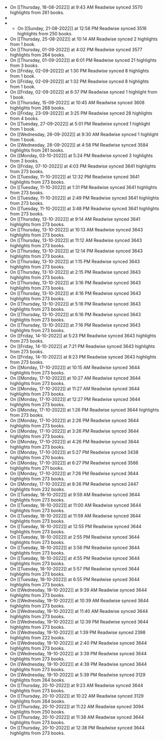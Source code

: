 - On [[Thursday, 18-08-2022]] at 9:43 AM Readwise synced 3570 highlights from 261 books.
-
- * On [[Sunday, 21-08-2022]] at 12:58 PM Readwise synced 3516 highlights from 250 books.
- On [[Thursday, 25-08-2022]] at 10:14 AM Readwise synced 2 highlights from 1 book.
- On [[Thursday, 01-09-2022]] at 4:02 PM Readwise synced 3577 highlights from 264 books.
- On [[Thursday, 01-09-2022]] at 6:01 PM Readwise synced 21 highlights from 3 books.
- On [[Friday, 02-09-2022]] at 1:30 PM Readwise synced 8 highlights from 1 book.
- On [[Friday, 02-09-2022]] at 1:32 PM Readwise synced 8 highlights from 1 book.
- On [[Friday, 02-09-2022]] at 6:37 PM Readwise synced 1 highlight from 1 book.
- On [[Thursday, 15-09-2022]] at 10:45 AM Readwise synced 3608 highlights from 268 books.
- On [[Friday, 23-09-2022]] at 3:25 PM Readwise synced 28 highlights from 4 books.
- On [[Tuesday, 27-09-2022]] at 5:01 PM Readwise synced 1 highlight from 1 book.
- On [[Wednesday, 28-09-2022]] at 9:30 AM Readwise synced 1 highlight from 1 book.
- On [[Wednesday, 28-09-2022]] at 4:58 PM Readwise synced 3584 highlights from 261 books.
- On [[Monday, 03-10-2022]] at 5:24 PM Readwise synced 3 highlights from 2 books.
- On [[Friday, 07-10-2022]] at 4:03 PM Readwise synced 3641 highlights from 273 books.
- On [[Tuesday, 11-10-2022]] at 12:32 PM Readwise synced 3641 highlights from 273 books.
- On [[Tuesday, 11-10-2022]] at 1:31 PM Readwise synced 3641 highlights from 273 books.
- On [[Tuesday, 11-10-2022]] at 2:49 PM Readwise synced 3641 highlights from 273 books.
- On [[Tuesday, 11-10-2022]] at 3:48 PM Readwise synced 3641 highlights from 273 books.
- On [[Thursday, 13-10-2022]] at 9:14 AM Readwise synced 3641 highlights from 273 books.
- On [[Thursday, 13-10-2022]] at 10:13 AM Readwise synced 3643 highlights from 273 books.
- On [[Thursday, 13-10-2022]] at 11:12 AM Readwise synced 3643 highlights from 273 books.
- On [[Thursday, 13-10-2022]] at 12:14 PM Readwise synced 3643 highlights from 273 books.
- On [[Thursday, 13-10-2022]] at 1:15 PM Readwise synced 3643 highlights from 273 books.
- On [[Thursday, 13-10-2022]] at 2:15 PM Readwise synced 3643 highlights from 273 books.
- On [[Thursday, 13-10-2022]] at 3:16 PM Readwise synced 3643 highlights from 273 books.
- On [[Thursday, 13-10-2022]] at 4:16 PM Readwise synced 3643 highlights from 273 books.
- On [[Thursday, 13-10-2022]] at 5:16 PM Readwise synced 3643 highlights from 273 books.
- On [[Thursday, 13-10-2022]] at 6:16 PM Readwise synced 3643 highlights from 273 books.
- On [[Thursday, 13-10-2022]] at 7:16 PM Readwise synced 3643 highlights from 273 books.
- On [[Friday, 14-10-2022]] at 5:23 PM Readwise synced 3643 highlights from 273 books.
- On [[Friday, 14-10-2022]] at 7:21 PM Readwise synced 3643 highlights from 273 books.
- On [[Friday, 14-10-2022]] at 8:23 PM Readwise synced 3643 highlights from 273 books.
- On [[Monday, 17-10-2022]] at 10:15 AM Readwise synced 3644 highlights from 273 books.
- On [[Monday, 17-10-2022]] at 10:27 AM Readwise synced 3644 highlights from 273 books.
- On [[Monday, 17-10-2022]] at 11:27 AM Readwise synced 3644 highlights from 273 books.
- On [[Monday, 17-10-2022]] at 12:27 PM Readwise synced 3644 highlights from 273 books.
- On [[Monday, 17-10-2022]] at 1:26 PM Readwise synced 3644 highlights from 273 books.
- On [[Monday, 17-10-2022]] at 2:26 PM Readwise synced 3644 highlights from 273 books.
- On [[Monday, 17-10-2022]] at 3:26 PM Readwise synced 3644 highlights from 273 books.
- On [[Monday, 17-10-2022]] at 4:26 PM Readwise synced 3644 highlights from 273 books.
- On [[Monday, 17-10-2022]] at 5:27 PM Readwise synced 3438 highlights from 270 books.
- On [[Monday, 17-10-2022]] at 6:27 PM Readwise synced 3566 highlights from 271 books.
- On [[Monday, 17-10-2022]] at 7:26 PM Readwise synced 3644 highlights from 273 books.
- On [[Monday, 17-10-2022]] at 8:26 PM Readwise synced 2447 highlights from 232 books.
- On [[Tuesday, 18-10-2022]] at 9:59 AM Readwise synced 3644 highlights from 273 books.
- On [[Tuesday, 18-10-2022]] at 11:00 AM Readwise synced 3644 highlights from 273 books.
- On [[Tuesday, 18-10-2022]] at 11:59 AM Readwise synced 3644 highlights from 273 books.
- On [[Tuesday, 18-10-2022]] at 12:55 PM Readwise synced 3644 highlights from 273 books.
- On [[Tuesday, 18-10-2022]] at 2:55 PM Readwise synced 3644 highlights from 273 books.
- On [[Tuesday, 18-10-2022]] at 3:56 PM Readwise synced 3644 highlights from 273 books.
- On [[Tuesday, 18-10-2022]] at 4:55 PM Readwise synced 3644 highlights from 273 books.
- On [[Tuesday, 18-10-2022]] at 5:57 PM Readwise synced 3644 highlights from 273 books.
- On [[Tuesday, 18-10-2022]] at 6:55 PM Readwise synced 3644 highlights from 273 books.
- On [[Wednesday, 19-10-2022]] at 9:39 AM Readwise synced 3644 highlights from 273 books.
- On [[Wednesday, 19-10-2022]] at 10:39 AM Readwise synced 3644 highlights from 273 books.
- On [[Wednesday, 19-10-2022]] at 11:40 AM Readwise synced 3644 highlights from 273 books.
- On [[Wednesday, 19-10-2022]] at 12:39 PM Readwise synced 3644 highlights from 273 books.
- On [[Wednesday, 19-10-2022]] at 1:39 PM Readwise synced 2398 highlights from 222 books.
- On [[Wednesday, 19-10-2022]] at 2:40 PM Readwise synced 3644 highlights from 273 books.
- On [[Wednesday, 19-10-2022]] at 3:39 PM Readwise synced 3644 highlights from 273 books.
- On [[Wednesday, 19-10-2022]] at 4:39 PM Readwise synced 3644 highlights from 273 books.
- On [[Wednesday, 19-10-2022]] at 5:39 PM Readwise synced 3129 highlights from 264 books.
- On [[Thursday, 20-10-2022]] at 9:23 AM Readwise synced 3644 highlights from 273 books.
- On [[Thursday, 20-10-2022]] at 10:22 AM Readwise synced 3129 highlights from 264 books.
- On [[Thursday, 20-10-2022]] at 11:22 AM Readwise synced 3094 highlights from 250 books.
- On [[Thursday, 20-10-2022]] at 11:38 AM Readwise synced 3644 highlights from 273 books.
- On [[Thursday, 20-10-2022]] at 12:38 PM Readwise synced 3644 highlights from 273 books.